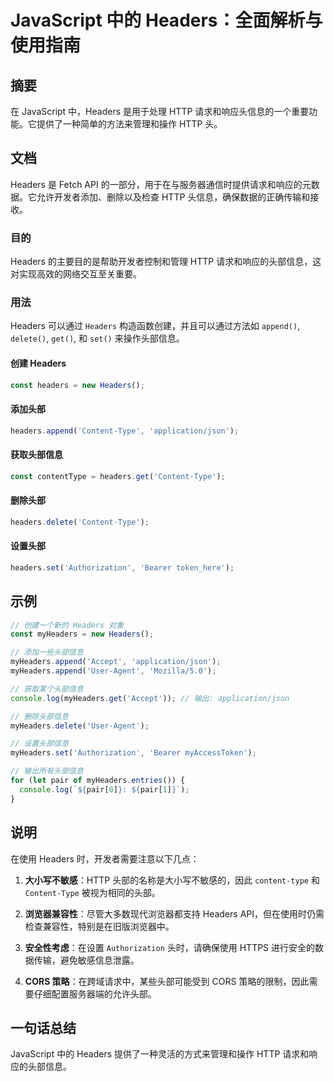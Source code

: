 <!--
Meta Description: # JavaScript 中的 Headers：全面解析与使用指南 ## 摘要 在 JavaScript 中，Headers 是用于处理 HTTP 请求和响应头信息的一个重要功能。它提供了一种简单的方法来管理和操作 HTTP 头。 ## 文档 Headers 是 Fetch API 的一部分，用于在...
Meta Keywords: headers, javascript, myheaders, http, content
-->

# JavaScript 中的 Headers：全面解析与使用指南

## 摘要
在 JavaScript 中，Headers 是用于处理 HTTP 请求和响应头信息的一个重要功能。它提供了一种简单的方法来管理和操作 HTTP 头。

## 文档
Headers 是 Fetch API 的一部分，用于在与服务器通信时提供请求和响应的元数据。它允许开发者添加、删除以及检查 HTTP 头信息，确保数据的正确传输和接收。

### 目的
Headers 的主要目的是帮助开发者控制和管理 HTTP 请求和响应的头部信息，这对实现高效的网络交互至关重要。

### 用法
Headers 可以通过 `Headers` 构造函数创建，并且可以通过方法如 `append()`, `delete()`, `get()`, 和 `set()` 来操作头部信息。

#### 创建 Headers
```javascript
const headers = new Headers();
```

#### 添加头部
```javascript
headers.append('Content-Type', 'application/json');
```

#### 获取头部信息
```javascript
const contentType = headers.get('Content-Type');
```

#### 删除头部
```javascript
headers.delete('Content-Type');
```

#### 设置头部
```javascript
headers.set('Authorization', 'Bearer token_here');
```

## 示例
```javascript
// 创建一个新的 Headers 对象
const myHeaders = new Headers();

// 添加一些头部信息
myHeaders.append('Accept', 'application/json');
myHeaders.append('User-Agent', 'Mozilla/5.0');

// 获取某个头部信息
console.log(myHeaders.get('Accept')); // 输出: application/json

// 删除头部信息
myHeaders.delete('User-Agent');

// 设置头部信息
myHeaders.set('Authorization', 'Bearer myAccessToken');

// 输出所有头部信息
for (let pair of myHeaders.entries()) {
  console.log(`${pair[0]}: ${pair[1]}`);
}
```

## 说明
在使用 Headers 时，开发者需要注意以下几点：

1. **大小写不敏感**：HTTP 头部的名称是大小写不敏感的，因此 `content-type` 和 `Content-Type` 被视为相同的头部。
   
2. **浏览器兼容性**：尽管大多数现代浏览器都支持 Headers API，但在使用时仍需检查兼容性，特别是在旧版浏览器中。

3. **安全性考虑**：在设置 `Authorization` 头时，请确保使用 HTTPS 进行安全的数据传输，避免敏感信息泄露。

4. **CORS 策略**：在跨域请求中，某些头部可能受到 CORS 策略的限制，因此需要仔细配置服务器端的允许头部。

## 一句话总结
JavaScript 中的 Headers 提供了一种灵活的方式来管理和操作 HTTP 请求和响应的头部信息。